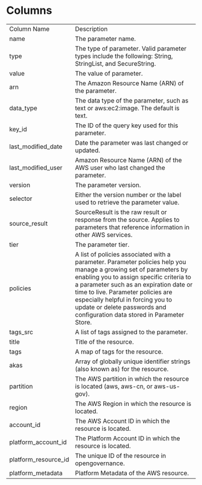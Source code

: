 # Columns  

<table>
	<tr><td>Column Name</td><td>Description</td></tr>
	<tr><td>name</td><td>The parameter name.</td></tr>
	<tr><td>type</td><td>The type of parameter. Valid parameter types include the following: String, StringList, and SecureString.</td></tr>
	<tr><td>value</td><td>The value of parameter.</td></tr>
	<tr><td>arn</td><td>The Amazon Resource Name (ARN) of the parameter.</td></tr>
	<tr><td>data_type</td><td>The data type of the parameter, such as text or aws:ec2:image. The default is text.</td></tr>
	<tr><td>key_id</td><td>The ID of the query key used for this parameter.</td></tr>
	<tr><td>last_modified_date</td><td>Date the parameter was last changed or updated.</td></tr>
	<tr><td>last_modified_user</td><td>Amazon Resource Name (ARN) of the AWS user who last changed the parameter.</td></tr>
	<tr><td>version</td><td>The parameter version.</td></tr>
	<tr><td>selector</td><td>Either the version number or the label used to retrieve the parameter value.</td></tr>
	<tr><td>source_result</td><td>SourceResult is the raw result or response from the source. Applies to parameters that reference information in other AWS services.</td></tr>
	<tr><td>tier</td><td>The parameter tier.</td></tr>
	<tr><td>policies</td><td>A list of policies associated with a parameter. Parameter policies help you manage a growing set of parameters by enabling you to assign specific criteria to a parameter such as an expiration date or time to live. Parameter policies are especially helpful in forcing you to update or delete passwords and configuration data stored in Parameter Store.</td></tr>
	<tr><td>tags_src</td><td>A list of tags assigned to the parameter.</td></tr>
	<tr><td>title</td><td>Title of the resource.</td></tr>
	<tr><td>tags</td><td>A map of tags for the resource.</td></tr>
	<tr><td>akas</td><td>Array of globally unique identifier strings (also known as) for the resource.</td></tr>
	<tr><td>partition</td><td>The AWS partition in which the resource is located (aws, aws-cn, or aws-us-gov).</td></tr>
	<tr><td>region</td><td>The AWS Region in which the resource is located.</td></tr>
	<tr><td>account_id</td><td>The AWS Account ID in which the resource is located.</td></tr>
	<tr><td>platform_account_id</td><td>The Platform Account ID in which the resource is located.</td></tr>
	<tr><td>platform_resource_id</td><td>The unique ID of the resource in opengovernance.</td></tr>
	<tr><td>platform_metadata</td><td>Platform Metadata of the AWS resource.</td></tr>
</table>